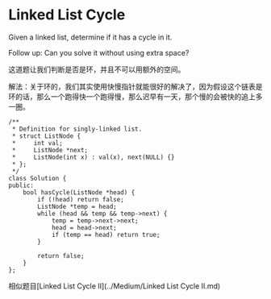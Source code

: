 Linked List Cycle
===========
Given a linked list, determine if it has a cycle in it.

Follow up:
Can you solve it without using extra space?

这道题让我们判断是否是环，并且不可以用额外的空间。

解法：关于环的，我们其实使用快慢指针就能很好的解决了，因为假设这个链表是环的话，那么一个跑得快一个跑得慢，那么迟早有一天，那个慢的会被快的追上多一圈。

```
/**
 * Definition for singly-linked list.
 * struct ListNode {
 *     int val;
 *     ListNode *next;
 *     ListNode(int x) : val(x), next(NULL) {}
 * };
 */
class Solution {
public:
    bool hasCycle(ListNode *head) {
        if (!head) return false;
        ListNode *temp = head;
        while (head && temp && temp->next) {
            temp = temp->next->next;
            head = head->next;
            if (temp == head) return true;
        }

        return false;
    }
};
```

相似题目[Linked List Cycle II](../Medium/Linked List Cycle II.md)
